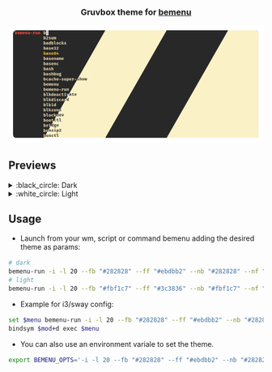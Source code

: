 <h3 align="center">
    Gruvbox theme for <a href="https://github.com/Cloudef/bemenu">bemenu</a>
</h3>

<p align="center">
	<img src="https://raw.githubusercontent.com/iruzo/gruvbox-bemenu/main/assets/preview.webp"/>
</p>

## Previews

<details>
  <summary>:black_circle: Dark</summary>
  <img src="https://raw.githubusercontent.com/iruzo/gruvbox-bemenu/main/assets/bemenu-dark.png"/>
</details>
<details>
  <summary>:white_circle: Light</summary>
  <img src="https://raw.githubusercontent.com/iruzo/gruvbox-bemenu/main/assets/bemenu-light.png"/>
</details>

## Usage

- Launch from your wm, script or command bemenu adding the desired theme as params:
```sh
# dark
bemenu-run -i -l 20 --fb "#282828" --ff "#ebdbb2" --nb "#282828" --nf "#ebdbb2" --tb "#282828" --hb "#282828" --tf "#fb4934" --hf "#fabd2f" --nf "#ebdbb2" --af "#ebdbb2" --ab "#282828"
# light
bemenu-run -i -l 20 --fb "#fbf1c7" --ff "#3c3836" --nb "#fbf1c7" --nf "#3c3836" --tb "#fbf1c7" --hb "#fbf1c7" --tf "#9d0006" --hf "#b57814" --nf "#3c3836" --af "#3c3836" --ab "#fbf1c7"
```

- Example for i3/sway config:
```sh
set $menu bemenu-run -i -l 20 --fb "#282828" --ff "#ebdbb2" --nb "#282828" --nf "#ebdbb2" --tb "#282828" --hb "#282828" --tf "#fb4934" --hf "#fabd2f" --nf "#ebdbb2" --af "#ebdbb2" --ab "#282828"
bindsym $mod+d exec $menu
```

- You can also use an environment variale to set the theme.
```sh
export BEMENU_OPTS='-i -l 20 --fb "#282828" --ff "#ebdbb2" --nb "#282828" --nf "#ebdbb2" --tb "#282828" --hb "#282828" --tf "#fb4934" --hf "#fabd2f" --nf "#ebdbb2" --af "#ebdbb2" --ab "#282828"'
```

